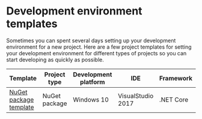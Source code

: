 # Development environment templates

Sometimes you can spent several days setting up your development environment for a new project. Here are a few project templates for setting your development environment for different types of projects so you can start developing as quickly as possible.

| Template                                                        | Project type  | Development platform | IDE               | Framework | Programming languages | Coding standards   | Testing | Code coverage              |
| --------------------------------------------------------------- | ------------- | -------------------- | ----------------- | --------- | --------------------- | ------------------ | ------- | -------------------------- |
| [NuGet package template](./Templates/NuGet%20package/Readme.md) | NuGet package | Windows 10           | VisualStudio 2017 | .NET Core | C#                    | StyleCop, CodeMaid | MSTest  | OpenCover, ReportGenerator |
